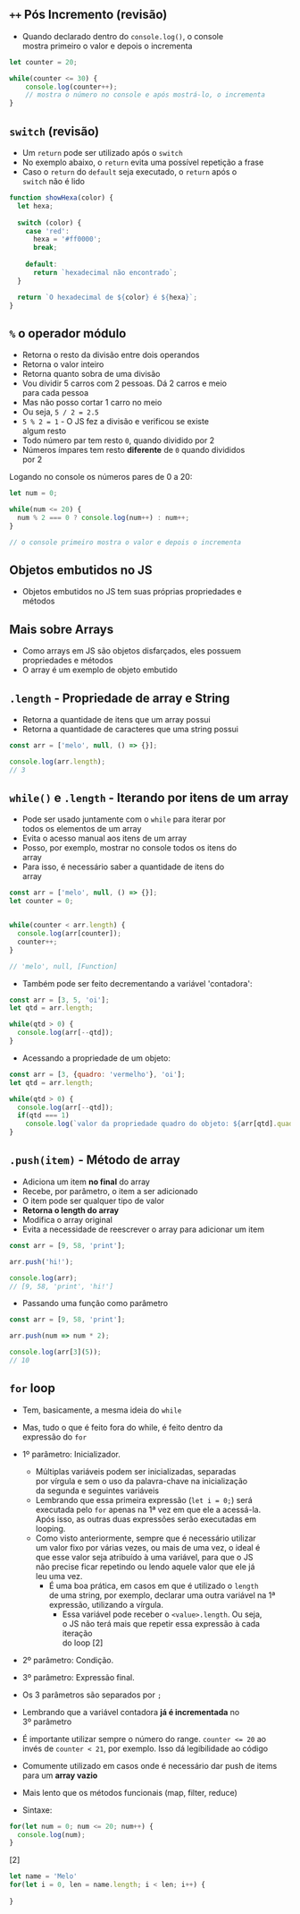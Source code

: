 ## `++` Pós Incremento (revisão)
- Quando declarado dentro do `console.log()`, o console  
mostra primeiro o valor e depois o incrementa 

```javascript
let counter = 20;

while(counter <= 30) {
    console.log(counter++); 
    // mostra o número no console e após mostrá-lo, o incrementa
}
```

## `switch` (revisão)
- Um `return` pode ser utilizado após o `switch`
- No exemplo abaixo, o `return` evita uma possível repetição a frase 
- Caso o `return` do `default` seja executado, o `return` após o  
`switch` não é lido 

```javascript
function showHexa(color) {
  let hexa;
  
  switch (color) {
    case 'red':
      hexa = '#ff0000';
      break;
  
    default:
      return `hexadecimal não encontrado`;
  }

  return `O hexadecimal de ${color} é ${hexa}`;
}
```

## `%` o operador módulo 
- Retorna o resto da divisão entre dois operandos 
- Retorna o valor inteiro 
- Retorna quanto sobra de uma divisão
- Vou dividir 5 carros com 2 pessoas. Dá 2 carros e meio  
para cada pessoa
- Mas não posso cortar 1 carro no meio 
- Ou seja, `5 / 2 = 2.5`
- `5 % 2 = 1` - O JS fez a divisão e verificou se existe  
algum resto 
- Todo número par tem resto `0`, quando dividido por 2 
- Números ímpares tem resto **diferente** de `0` quando divididos  
por 2

Logando no console os números pares de 0 a 20: 

```javascript
let num = 0;

while(num <= 20) {
  num % 2 === 0 ? console.log(num++) : num++;
}

// o console primeiro mostra o valor e depois o incrementa
```

## Objetos embutidos no JS 
- Objetos embutidos no JS tem suas próprias propriedades e  
métodos 

## Mais sobre Arrays 
- Como arrays em JS são objetos disfarçados, eles possuem  
propriedades e métodos 
- O array é um exemplo de objeto embutido 

## `.length` - Propriedade de array e String 
- Retorna a quantidade de itens que um array possui 
- Retorna a quantidade de caracteres que uma string possui 

```javascript
const arr = ['melo', null, () => {}];

console.log(arr.length);
// 3
```

## `while()` e `.length` - Iterando por itens de um array 
- Pode ser usado juntamente com o `while` para iterar por  
todos os elementos de um array 
- Evita o acesso manual aos itens de um array 
- Posso, por exemplo, mostrar no console todos os itens do  
array 
- Para isso, é necessário saber a quantidade de itens do  
array 

```javascript
const arr = ['melo', null, () => {}];
let counter = 0;


while(counter < arr.length) {
  console.log(arr[counter]);
  counter++;
}

// 'melo', null, [Function]
```

- Também pode ser feito decrementando a variável 'contadora': 

```javascript
const arr = [3, 5, 'oi'];
let qtd = arr.length;

while(qtd > 0) {
  console.log(arr[--qtd]);
}
```

- Acessando a propriedade de um objeto: 

```javascript
const arr = [3, {quadro: 'vermelho'}, 'oi'];
let qtd = arr.length;

while(qtd > 0) {
  console.log(arr[--qtd]);
  if(qtd === 1)
    console.log(`valor da propriedade quadro do objeto: ${arr[qtd].quadro}`);
}
```

## `.push(item)` - Método de array
- Adiciona um item **no final** do array 
- Recebe, por parâmetro, o item a ser adicionado 
- O item pode ser qualquer tipo de valor 
- **Retorna o length do array**
- Modifica o array original 
- Evita a necessidade de reescrever o array para adicionar um item 

```javascript
const arr = [9, 58, 'print'];

arr.push('hi!');

console.log(arr);
// [9, 58, 'print', 'hi!']
```

- Passando uma função como parâmetro 

```javascript
const arr = [9, 58, 'print'];

arr.push(num => num * 2);

console.log(arr[3](5));
// 10
```

## `for` loop
- Tem, basicamente, a mesma ideia do `while` 
- Mas, tudo o que é feito fora do while, é feito dentro da  
expressão do `for` 
- 1º parâmetro: Inicializador. 
  - Múltiplas variáveis podem ser inicializadas, separadas  
  por vírgula e sem o uso da palavra-chave na inicialização  
  da segunda e seguintes variáveis
  - Lembrando que essa primeira expressão (`let i = 0;`) será  
  executada pelo `for` apenas na 1ª vez em que ele a acessá-la.  
  Após isso, as outras duas expressões serão executadas em  
  looping. 
  - Como visto anteriormente, sempre que é necessário utilizar  
  um valor fixo por várias vezes, ou mais de uma vez, o ideal é  
  que esse valor seja atribuído à uma variável, para que o JS  
  não precise ficar repetindo ou lendo aquele valor que ele já  
  leu uma vez. 
    - É uma boa prática, em casos em que é utilizado o `length`  
    de uma string, por exemplo, declarar uma outra variável na 1ª  
    expressão, utilizando a vírgula. 
      - Essa variável pode receber o `<value>.length`. Ou seja,  
      o JS não terá mais que repetir essa expressão à cada iteração  
      do loop [2]
- 2º parâmetro: Condição. 
- 3º parâmetro: Expressão final. 
- Os 3 parâmetros são separados por `;`
- Lembrando que a variável contadora **já é incrementada** no  
3º parâmetro
- É importante utilizar sempre o número do range. `counter <= 20` ao  
invés de `counter < 21`, por exemplo. Isso dá legibilidade ao código 
- Comumente utilizado em casos onde é necessário dar push de items  
para um **array vazio**
- Mais lento que os métodos funcionais (map, filter, reduce) 

- Sintaxe: 

```javascript
for(let num = 0; num <= 20; num++) { 
  console.log(num);
}
```

[2]

```javascript
let name = 'Melo'
for(let i = 0, len = name.length; i < len; i++) {
  
}
```
